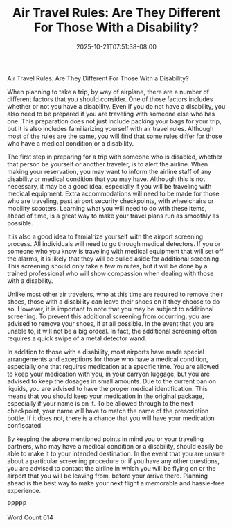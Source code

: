 ﻿---
title: "Air Travel Rules:  Are They Different For Those With a Disability?"
date: 2025-10-21T07:51:38-08:00
description: "New Air Travel Rules Tips for Web Success"
featured_image: "/images/New Air Travel Rules.jpg"
tags: ["New Air Travel Rules"]
---

Air Travel Rules:  Are They Different For Those With a Disability?

When planning to take a trip, by way of airplane, there are a number of different factors that you should consider. One of those factors includes whether or not you have a disability.  Even if you do not have a disability, you also need to be prepared if you are traveling with someone else who has one.  This preparation does not just include packing your bags for your trip, but it is also includes familiarizing yourself with air travel rules. Although most of the rules are the same, you will find that some rules differ for those who have a medical condition or a disability.

The first step in preparing for a trip with someone who is disabled, whether that person be yourself or another traveler, is to alert the airline.  When making your reservation, you may want to inform the airline staff of any disability or medical condition that you may have. Although this is not necessary, it may be a good idea, especially if you will be traveling with medical equipment.  Extra accommodations will need to be made for those who are traveling, past airport security checkpoints, with wheelchairs or mobility scooters.  Learning what you will need to do with these items, ahead of time, is a great way to make your travel plans run as smoothly as possible.  

It is also a good idea to famialrize yourself with the airport screening process.  All individuals will need to go through medical detectors. If you or someone who you know is traveling with medical equipment that will set off the alarms, it is likely that they will be pulled aside for additional screening. This screening should only take a few minutes, but it will be done by a trained professional who will show compassion when dealing with those with a disability.  

Unlike most other air travelers, who at this time are required to remove their shoes, those with a disability can leave their shoes on if they choose to do so.  However, it is important to note that you may be subject to additional screening.  To prevent this additional screening from occurring, you are advised to remove your shoes, if at all possible. In the event that you are unable to, it will not be a big ordeal. In fact, the additional screening often requires a quick swipe of a metal detector wand.  

In addition to those with a disability, most airports have made special arrangements and exceptions for those who have a medical condition, especially one that requires medication at a specific time.  You are allowed to keep your medication with you, in your carryon luggage, but you are advised to keep the dosages in small amounts.  Due to the current ban on liquids, you are advised to have the proper medical identification. This means that you should keep your medication in the original package, especially if your name is on it.  To be allowed through to the next checkpoint, your name will have to match the name of the prescription bottle. If it does not, there is a chance that you will have your medication confiscated.  

By keeping the above mentioned points in mind you or your traveling partners, who may have a medical condition or a disability, should easily be able to make it to your intended destination. In the event that you are unsure about a particular screening procedure or if you have any other questions, you are advised to contact the airline in which you will be flying on or the airport that you will be leaving from, before your arrive there. Planning ahead is the best way to make your next flight a memorable and hassle-free experience. 

PPPPP

Word Count 614

